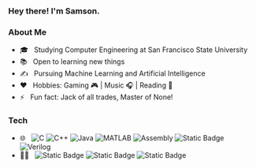### Hey there! I'm Samson.

### About Me
- 🎓 &nbsp; Studying Computer Engineering at San Francisco State University
- 📚 &nbsp; Open to learning new things
- ✍️ &nbsp; Pursuing Machine Learning and Artificial Intelligence
- ❤️ &nbsp; Hobbies: Gaming 🎮 | Music 🎧 | Reading 📖
- ⚡ &nbsp; Fun fact: Jack of all trades, Master of None!

### Tech
- 🌐 &nbsp;
  ![C](https://img.shields.io/badge/C-black?logo=c&logoColor=007ACC)
  ![C++](https://img.shields.io/badge/C%2B%2B-black?logo=cplusplus&logoColor=007ACC)
  ![Java](https://img.shields.io/badge/Java-black)
  ![MATLAB](https://img.shields.io/badge/MATLAB-black)
  ![Assembly](https://img.shields.io/badge/Assembly-black)
  ![Static Badge](https://img.shields.io/badge/Python-black?style=flat&logo=python&logoColor=green&color=black)
  ![Verilog](https://img.shields.io/badge/Verilog-black)
- 👨‍💻 &nbsp;
  ![Static Badge](https://img.shields.io/badge/Visual%20Studio%20Code-black?style=flat&logo=visualstudiocode&logoColor=blue&color=white)
  ![Static Badge](https://img.shields.io/badge/IntelliJ-black?style=flat&logo=intellijidea&logoColor=black&color=white)
  ![Static Badge](https://img.shields.io/badge/Jupyter%20Notebook-black?style=flat&logo=jupyter&color=white)


<!--
**sahuang3/sahuang3** is a ✨ _special_ ✨ repository because its `README.md` (this file) appears on your GitHub profile.

Here are some ideas to get you started:

- 🔭 I’m currently working on ...
- 🌱 I’m currently learning ...
- 👯 I’m looking to collaborate on ...
- 🤔 I’m looking for help with ...
- 💬 Ask me about ...
- 📫 How to reach me: ...
- 😄 Pronouns: ...
- ⚡ Fun fact: ...
-->
